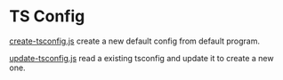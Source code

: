 # TS Config

[create-tsconfig.js](./libs/create-tsconfig.js) create a new default config from default program.

[update-tsconfig.js](./libs/update-tsconfig.js) read a existing tsconfig and update it to create a new one.
